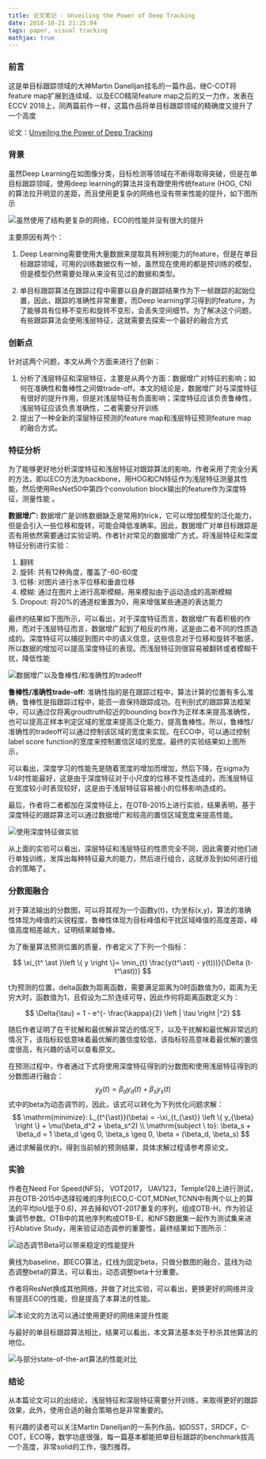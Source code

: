 ```yaml
---
title: 论文笔记 - Unveiling the Power of Deep Tracking
date: 2018-10-21 21:25:04
tags: paper, visual tracking
mathjax: true
---
```

### 前言

这是单目标跟踪领域的大神Martin Danelljan挂名的一篇作品，继C-COT将feature map扩展到连续域、以及ECO精简feature map之后的又一力作，发表在ECCV 2018上，同两篇前作一样，这篇作品将单目标跟踪领域的精确度又提升了一个高度

论文：[Unveiling the Power of Deep Tracking](http://openaccess.thecvf.com/content_ECCV_2018/papers/Goutam_Bhat_Unveiling_the_Power_ECCV_2018_paper.pdf)

<!--more-->

### 背景

虽然Deep Learning在如图像分类，目标检测等领域在不断得取得突破，但是在单目标跟踪领域，使用deep learning的算法并没有跟使用传统feature (HOG, CN)的算法拉开明显的差距，而且使用更复杂的网络也没有带来性能的提升，如下图所示

![虽然使用了结构更复杂的网络，ECO的性能并没有很大的提升](/images/UPDT/background.png)

主要原因有两个：

1. Deep Learning需要使用大量数据来提取具有辨别能力的feature，但是在单目标跟踪领域，可用的训练数据仅有一帧，虽然现在使用的都是预训练的模型，但是模型仍然需要处理从来没有见过的数据和类型。

2. 单目标跟踪算法在跟踪过程中需要以自身的跟踪结果作为下一帧跟踪的起始位置，因此，跟踪的准确性非常重要，而Deep learning学习得到的feature，为了能够具有位移不变形和旋转不变形，会丢失空间细节。为了解决这个问题，有些跟踪算法会使用浅层特征，这就需要去探索一个最好的融合方式

### 创新点

针对这两个问题，本文从两个方面来进行了创新：

1. 分析了浅层特征和深层特征，主要是从两个方面：数据增广对特征的影响；如何在准确性和鲁棒性之间做trade-off。本文的结论是，数据增广对与深度特征有很好的提升作用，但是对浅层特征有负面影响；深度特征应该负责鲁棒性，浅层特征应该负责准确性，二者需要分开训练
2. 提出了一种全新的深层特征预测的feature map和浅层特征预测feature map的融合方式。

### 特征分析

为了能够更好地分析深度特征和浅层特征对跟踪算法的影响，作者采用了完全分离的方法，即以ECO方法为backbone，用HOG和CN特征作为浅层特征测量其性能，然后使用ResNet50中第四个convolution block输出的feature作为深度特征，测量性能 。

**数据增广:** 数据增广是训练数据缺乏是常用的trick，它可以增加模型的泛化能力，但是会引入一些位移和旋转，可能会降低准确率。因此，数据增广对单目标跟踪是否有用依然需要通过实验证明。作者针对常见的数据增广方式，将浅层特征和深度特征分别进行实验：
1. 翻转
2. 旋转: 共有12种角度，覆盖了-60-60度
3. 位移: 对图片进行水平位移和垂直位移
4. 模糊: 通过在图片上进行高斯模糊，用来模拟由于运动造成的高斯模糊
5. Dropout: 将20%的通道权重置为0，用来增强某些通道的表达能力

最终的结果如下图所示，可以看出，对于深度特征而言，数据增广有着积极的作用，而对于浅层特征而言，数据增广起到了相反的作用，这是由二者不同的性质造成的。深度特征可以捕捉到图片中的语义信息，这些信息对于位移和旋转不敏感，所以数据的增加可以提高深度特征的表现。而浅层特征则很容易被翻转或者模糊干扰，降低性能

![数据增广以及鲁棒性/和准确性的tradeoff](/images/UPDT/augmentation-tradeoff.png)

**鲁棒性/准确性trade-off:** 准确性指的是在跟踪过程中，算法计算的位置有多么准确，鲁棒性是指跟踪过程中，能否一直保持跟踪成功。在判别式的跟踪算法框架中，可以通过仅将离groudtruth较近的bounding box作为正样本来提高准确性，也可以提高正样本判定区域的宽度来提高泛化能力，提高鲁棒性。所以，鲁棒性/准确性的tradeoff可以通过控制该区域的宽度来实现。在ECO中，可以通过控制label score function的宽度来控制置信区域的宽度。最终的实验结果如上图所示，

可以看出，深度学习的性能先是随着宽度的增加而增加，然后下降，在sigma为1/4时性能最好，这是由于深度特征对于小尺度的位移不变性造成的，而浅层特征在宽度较小时表现较好，这是由于浅层特征容易被小的位移影响造成的。

最后，作者将二者都加在深度特征上，在OTB-2015上进行实验，结果表明，基于深度特征的跟踪算法可以通过数据增广和较高的置信区域宽度来提高性能。

![使用深度特征做实验](/images/UPDT/deep-experiment.png)

从上面的实验可以看出，深层特征和浅层特征的性质完全不同，因此需要对他们进行单独训练，发挥出每种特征最大的能力，然后进行组合，这就涉及到如何进行组合的策略了。


### 分数图融合

对于算法输出的分数图，可以将其视为一个函数y(t)，t为坐标(x,y)，算法的准确性体现为峰值的尖锐程度，鲁棒性体现为目标峰值和干扰区域峰值的高度差距，峰值高度相差越大，证明结果越鲁棒。

为了衡量算法预测位置的质量，作者定义了下列一个指标：

$$
\xi_{t^ \ast }\left \{ y \right \}= \min_{t} \frac{y(t^\ast) - y(t)))}{\Delta (t-t^\ast))}
$$

t为预测的位置，delta函数为距离函数，需要满足距离为0时函数值为0，距离为无穷大时，函数值为1，且假设为二阶连续可导，因此作何将距离函数定义为：

$$
\Delta{\tau} = 1 - e^{- \frac{\kappa}{2} \left | \tau \right |^2}
$$

随后作者证明了在干扰解和最优解非常近的情况下，以及干扰解和最优解非常远的情况下，该指标较低意味着最优解的置信度较低，该指标较高意味着最优解的置信度很高，有兴趣的话可以查看原文。

在预测过程中，作者通过下式将使用深度特征得到的分数图和使用浅层特征得到的分数图进行融合：
$$
y_{\beta}(t) = \beta_d y_d(t) + \beta_{s} y_s(t)
$$
式中的beta为动态调节的，因此，该式可以转化为下列优化问题求解：
$$
\mathrm{minimize}: L_{t^{\ast}}(\beta) = -\xi_{t_{\ast}} \left \{ y_{\beta} \right \} + \mu(\beta_d^2 + \beta_s^2) \\
\mathrm{subject \ to}: \beta_s + \beta_d = 1 \beta_d \geq 0, \beta_s \geq 0, \beta = (\beta_d, \beta_s)
$$
通过求解最优的t，得到当前帧的预测结果，具体求解过程请参考原论文。

### 实验

作者在Need For Speed(NFS)， VOT2017， UAV123，Temple128上进行测试，并在OTB-2015中选择较难的序列(ECO,C-COT,MDNet,TCNN中有两个以上的算法的平均IoU低于0.6)，并去掉和VOT-2017重复的序列，组成OTB-H，作为验证集调节参数。OTB中的其他序列构成OTB-E，和NFS数据集一起作为测试集来进行Ablative Study，用来验证动态调参的重要性，最终结果如下图所示：

![动态调节Beta可以带来稳定的性能提升](/images/UPDT/beta-experiment.png)

黄线为baseline，即ECO算法，红线为固定beta，只做分数图的融合，蓝线为动态调整beta的算法，可以看出，动态调整beta十分重要。

作者将ResNet换成其他网络，并做了对比实验，可以看出，更换更好的网络并没有提高ECO的性能，但是提高了本算法的性能。

![本论文的方法可以通过使用更好的网络来提升性能](/images/UPDT/different-net.png)

与最好的单目标跟踪算法相比，结果可以看出，本文算法基本处于秒杀其他算法的地位。

![与部分state-of-the-art算法的性能对比](/images/UPDT/state-of-the-art.png)

### 结论

从本篇论文可以的出结论，浅层特征和深层特征需要分开训练，来取得更好的跟踪效果，此外，使用合适的融合策略也是非常重要的。

有兴趣的读者可以关注Martin Danelljan的一系列作品，如DSST，SRDCF，C-COT，ECO等，数学功底很强，每一篇基本都能把单目标跟踪的benchmark拔高一个高度，非常solid的工作，强烈推荐。

